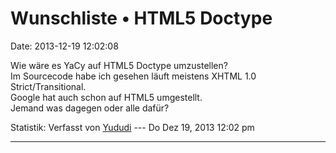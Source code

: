 Wunschliste • HTML5 Doctype
===========================

Date: 2013-12-19 12:02:08

Wie wäre es YaCy auf HTML5 Doctype umzustellen?\
Im Sourcecode habe ich gesehen läuft meistens XHTML 1.0
Strict/Transitional.\
Google hat auch schon auf HTML5 umgestellt.\
Jemand was dagegen oder alle dafür?

Statistik: Verfasst von
[Yududi](http://forum.yacy-websuche.de/memberlist.php?mode=viewprofile&u=9077)
--- Do Dez 19, 2013 12:02 pm

------------------------------------------------------------------------
